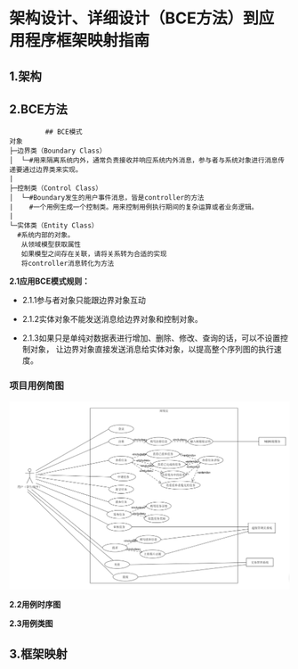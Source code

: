 # 架构设计、详细设计（BCE方法）到应用程序框架映射指南

## 1.架构

## 2.BCE方法
   ```
            ## BCE模式
对象
├─边界类（Boundary Class）
│  └─#用来隔离系统内外，通常负责接收并响应系统内外消息，参与者与系统对象进行消息传递要通过边界类来实现。
|   
├─控制类（Control Class）
│  └─#Boundary发生的用户事件消息，皆是controller的方法
|    #一个用例生成一个控制类。用来控制用例执行期间的复杂运算或者业务逻辑。  
| 
└─实体类（Entity Class）   
     #系统内部的对象。
      从领域模型获取属性
      如果模型之间存在关联，请将关系转为合适的实现
      将controller消息转化为方法

```

**2.1应用BCE模式规则：**

* 2.1.1参与者对象只能跟边界对象互动

* 2.1.2实体对象不能发送消息给边界对象和控制对象。

* 2.1.3如果只是单纯对数据表进行增加、删除、修改、查询的话，可以不设置控制对象，
让边界对象直接发送消息给实体对象，以提高整个序列图的执行速度。

### 项目用例简图

 ![image](image/use_case_BCE.png)
 
**2.2用例时序图**
  
 
     
     
**2.3用例类图**

## 3.框架映射



